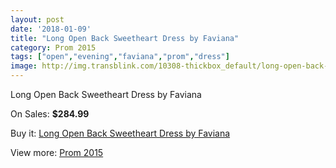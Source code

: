 ```yaml
---
layout: post
date: '2018-01-09'
title: "Long Open Back Sweetheart Dress by Faviana"
category: Prom 2015
tags: ["open","evening","faviana","prom","dress"]
image: http://img.transblink.com/10308-thickbox_default/long-open-back-sweetheart-dress-by-faviana.jpg
---
```

Long Open Back Sweetheart Dress by Faviana

On Sales: **$284.99**
<a href="https://www.transblink.com/en/prom-2015/3352-long-open-back-sweetheart-dress-by-faviana.html"><amp-img layout="responsive" width="600" height="600" src="//img.transblink.com/10308-thickbox_default/long-open-back-sweetheart-dress-by-faviana.jpg" alt="Long Open Back Sweetheart Dress by Faviana 0" /></a>
<a href="https://www.transblink.com/en/prom-2015/3352-long-open-back-sweetheart-dress-by-faviana.html"><amp-img layout="responsive" width="600" height="600" src="//img.transblink.com/10309-thickbox_default/long-open-back-sweetheart-dress-by-faviana.jpg" alt="Long Open Back Sweetheart Dress by Faviana 1" /></a>

Buy it: [Long Open Back Sweetheart Dress by Faviana](https://www.transblink.com/en/prom-2015/3352-long-open-back-sweetheart-dress-by-faviana.html "Long Open Back Sweetheart Dress by Faviana")

View more: [Prom 2015](https://www.transblink.com/en/10-prom-2015 "Prom 2015")
